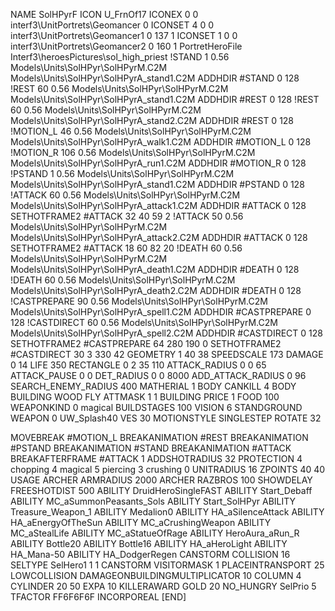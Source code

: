 NAME SolHPyrF
ICON U_FrnOf17
ICONEX 0 0 interf3\UnitPortrets\Geomancer 0
ICONSET 4 0 0 interf3\UnitPortrets\Geomancer1 0 137 1
ICONSET 1 0 0 interf3\UnitPortrets\Geomancer2 0 160 1
PortretHeroFile Interf3\heroesPictures\sol_high_priest
!STAND          1 0.56 Models\Units\SolHPyr\SolHPyrM.C2M Models\Units\SolHPyr\SolHPyrA_stand1.C2M
ADDHDIR #STAND 0 128
!REST          60 0.56 Models\Units\SolHPyr\SolHPyrM.C2M Models\Units\SolHPyr\SolHPyrA_stand1.C2M
ADDHDIR #REST 0 128
!REST          60 0.56 Models\Units\SolHPyr\SolHPyrM.C2M Models\Units\SolHPyr\SolHPyrA_stand2.C2M
ADDHDIR #REST 0 128
!MOTION_L      46 0.56 Models\Units\SolHPyr\SolHPyrM.C2M Models\Units\SolHPyr\SolHPyrA_walk1.C2M
ADDHDIR #MOTION_L 0 128                        	
!MOTION_R      106 0.56 Models\Units\SolHPyr\SolHPyrM.C2M Models\Units\SolHPyr\SolHPyrA_run1.C2M
ADDHDIR #MOTION_R 0 128
!PSTAND        1  0.56 Models\Units\SolHPyr\SolHPyrM.C2M Models\Units\SolHPyr\SolHPyrA_stand1.C2M
ADDHDIR #PSTAND 0 128 
!ATTACK        60 0.56 Models\Units\SolHPyr\SolHPyrM.C2M Models\Units\SolHPyr\SolHPyrA_attack1.C2M
ADDHDIR #ATTACK 0 128
SETHOTFRAME2 #ATTACK 32 40 59 2
!ATTACK        50 0.56 Models\Units\SolHPyr\SolHPyrM.C2M Models\Units\SolHPyr\SolHPyrA_attack2.C2M
ADDHDIR #ATTACK 0 128
SETHOTFRAME2 #ATTACK 18 60 82 20
!DEATH         60 0.56 Models\Units\SolHPyr\SolHPyrM.C2M Models\Units\SolHPyr\SolHPyrA_death1.C2M
ADDHDIR #DEATH 0 128
!DEATH         60 0.56 Models\Units\SolHPyr\SolHPyrM.C2M Models\Units\SolHPyr\SolHPyrA_death2.C2M
ADDHDIR #DEATH 0 128
!CASTPREPARE   90 0.56 Models\Units\SolHPyr\SolHPyrM.C2M Models\Units\SolHPyr\SolHPyrA_spell1.C2M
ADDHDIR #CASTPREPARE 0 128
!CASTDIRECT    60 0.56 Models\Units\SolHPyr\SolHPyrM.C2M Models\Units\SolHPyr\SolHPyrA_spell2.C2M
ADDHDIR #CASTDIRECT 0 128
SETHOTFRAME2 #CASTPREPARE 64 280 190 0
SETHOTFRAME2 #CASTDIRECT 30 3 330 42
GEOMETRY 1 40 38
SPEEDSCALE 173
DAMAGE   0 14
LIFE     350
RECTANGLE 0 2 35 110
ATTACK_RADIUS 0 0 65
ATTACK_PAUSE 0 0
DET_RADIUS 0 0 8000
ADD_ATTACK_RADIUS 0 96
SEARCH_ENEMY_RADIUS 400
MATHERIAL 1 BODY
CANKILL 4 BODY BUILDING WOOD FLY
ATTMASK 1 1 BUILDING
PRICE 1 FOOD 100
WEAPONKIND 0 magical
BUILDSTAGES 100
VISION 6
STANDGROUND
WEAPON 0 UW_Splash40
VES 30
MOTIONSTYLE SINGLESTEP
ROTATE 32

MOVEBREAK #MOTION_L
BREAKANIMATION #REST
BREAKANIMATION #PSTAND
BREAKANIMATION #STAND
BREAKANIMATION #ATTACK
BREAKAFTERFRAME #ATTACK 1
ADDSHOTRADIUS 32
PROTECTION 4 chopping 4 magical 5 piercing 3 crushing 0
UNITRADIUS 16
ZPOINTS 40 40
USAGE ARCHER
ARMRADIUS 		2000
ARCHER
RAZBROS 100
SHOWDELAY
FREESHOTDIST 500
ABILITY DruidHeroSingleFAST
ABILITY Start_Debaff
ABILITY MC_aSummonPeasants_Sols
ABILITY Start_SolHPyr
ABILITY Treasure_Weapon_1
ABILITY Medalion0
ABILITY HA_aSilenceAttack
ABILITY HA_aEnergyOfTheSun
ABILITY MC_aCrushingWeapon
ABILITY MC_aStealLife
ABILITY MC_aStatueOfRage
ABILITY HeroAura_aRun_R
ABILITY Bottle20
ABILITY Bottle16
ABILITY HA_aHeroLight
ABILITY HA_Mana-50
ABILITY HA_DodgerRegen
CANSTORM
COLLISION 16
SELTYPE SelHero1 1 1
CANSTORM
VISITORMASK 1
PLACEINTRANSPORT 25
LOWCOLLISION
DAMAGEONBUILDINGMULTIPLICATOR 10
COLUMN 4
CYLINDER 20 50
EXPA 10
KILLERAWARD             GOLD 20
NO_HUNGRY
SelPrio 5
TFACTOR FF6F6F6F
INCORPOREAL
[END]
